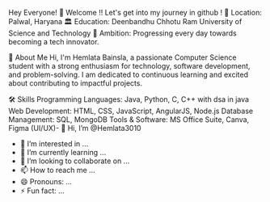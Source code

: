 Hey Everyone! 🌙
Welcome !!
Let's get into my journey in github !
📍 Location: Palwal, Haryana
🏛️ Education: Deenbandhu Chhotu Ram University of Science and Technology
🚀 Ambition: Progressing every day towards becoming a tech innovator.

🚀 About Me
Hi, I'm Hemlata Bainsla, a passionate Computer Science student with a strong enthusiasm for technology, software development, and problem-solving. I am dedicated to continuous learning and excited about contributing to impactful projects.

🛠️ Skills
Programming Languages: Java, Python, C, C++ with dsa in java
Web Development: HTML, CSS, JavaScript, AngularJS, Node.js
Database Management: SQL, MongoDB
Tools & Software: MS Office Suite, Canva, Figma (UI/UX)- 👋 Hi, I’m @Hemlata3010
- 👀 I’m interested in ...
- 🌱 I’m currently learning ...
- 💞️ I’m looking to collaborate on ...
- 📫 How to reach me ...
- 😄 Pronouns: ...
- ⚡ Fun fact: ...

<!---
Hemlata3010/Hemlata3010 is a ✨ special ✨ repository because its `README.md` (this file) appears on your GitHub profile.
You can click the Preview link to take a look at your changes.
--->

